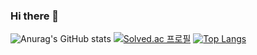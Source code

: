 ### Hi there 👋

![Anurag's GitHub stats](https://github-readme-stats.vercel.app/api?username=lx460&show_icons=true&theme=radical)
[![Solved.ac 프로필](http://mazassumnida.wtf/api/v2/generate_badge?boj=lx460)](https://solved.ac/lx460)
[![Top Langs](https://github-readme-stats.vercel.app/api/top-langs/?username=lx460&layout=compact)](https://github.com/lx460/github-readme-stats)
<!--
**lx460/lx460** is a ✨ _special_ ✨ repository because its `README.md` (this file) appears on your GitHub profile.

Here are some ideas to get you started:

- 🔭 I’m currently working on ...
- 🌱 I’m currently learning ...
- 👯 I’m looking to collaborate on ...
- 🤔 I’m looking for help with ...
- 💬 Ask me about ...
- 📫 How to reach me: ...
- 😄 Pronouns: ...
- ⚡ Fun fact: ...
-->
